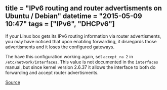 title = "IPv6 routing and router advertisments on Ubuntu / Debian"
datetime = "2015-05-09 10:47"
tags = ["IPv6", "DHCPv6"]
------------
If your Linux box gets its IPv6 routing information via router advertisments, you may have noticed that upon enabling forwarding, it disregards those advertisments and it loses the configured gateways.

The have this configuration working again, set `accept_ra 2` in `/etc/network/interfaces`. This value is not documented in the `interfaces` manual, but since kernel version 2.6.37 it allows the interface to both do forwarding and accept router advertisments.

[Source](http://strugglers.net/~andy/blog/2011/09/04/linux-ipv6-router-advertisements-and-forwarding/)
